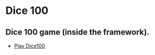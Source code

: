 Dice 100
===========================

Dice 100 game (inside the framework).
---------------------------------------------
* [Play Dice100](dice/start)
